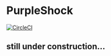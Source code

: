 # PurpleShock
[![CircleCI](https://circleci.com/gh/purpleshock/purpleshock.svg?style=svg)](https://circleci.com/gh/purpleshock/purpleshock)

## still under construction...